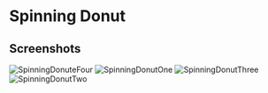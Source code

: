 # Spinning Donut


 ## Screenshots 
![SpinningDonuteFour](https://github.com/user-attachments/assets/0f4dfc2b-d728-4194-85f8-b93fea9e5660)
![SpinningDonutOne](https://github.com/user-attachments/assets/b150d765-53be-4072-85ed-c02c54e8906d)
![SpinningDonutThree](https://github.com/user-attachments/assets/cbe881bc-0c7e-4bcf-9ed5-b3526508abbf)
![SpinningDonutTwo](https://github.com/user-attachments/assets/9b639e8a-3889-4507-ae7a-7eec9309937d)
